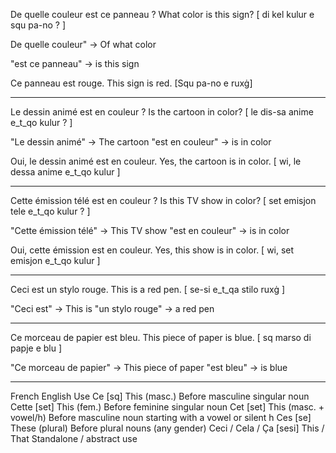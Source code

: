 De quelle couleur est ce panneau ?
What color is this sign?
[ di kel kulur e squ pa-no ? ]

De quelle couleur" → Of what color

"est ce panneau" → is this sign

Ce panneau est rouge.
This sign is red.
[Squ pa-no e ruxġ]

--------------------------------

Le dessin animé est en couleur ?
Is the cartoon in color?
[ le dis-sa anime e_t_qo kulur ? ]

"Le dessin animé" → The cartoon
"est en couleur" → is in color

Oui, le dessin animé est en couleur.
Yes, the cartoon is in color.
[ wi, le dessa anime e_t_qo kulur ]

--------------------------------

Cette émission télé est en couleur ?
Is this TV show in color?
[ set emisjon tele e_t_qo kulur ? ]

"Cette émission télé" → This TV show
"est en couleur" → is in color

Oui, cette émission est en couleur.
Yes, this show is in color.
[ wi, set emisjon e_t_qo kulur ]

--------------------------------

Ceci est un stylo rouge.
This is a red pen.
[ se-si e_t_qa stilo ruxġ ]

"Ceci est" → This is
"un stylo rouge" → a red pen

--------------------------------

Ce morceau de papier est bleu.
This piece of paper is blue.
[ sq marso di papje e blu ]

"Ce morceau de papier" → This piece of paper
"est bleu" → is blue

--------------------------------

French	                          English	                    Use
Ce	                [sq]          This (masc.)	                Before masculine singular noun
Cette	            [set]         This (fem.)	                Before feminine singular noun
Cet	                [set]         This (masc. + vowel/h)	    Before masculine noun starting with a vowel or silent h
Ces	                [se]          These (plural)	            Before plural nouns (any gender)
Ceci / Cela / Ça	[sesi]        This / That	                Standalone / abstract use